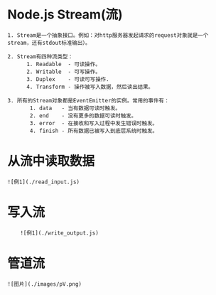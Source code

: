 Node.js Stream(流)
===
	1. Stream是一个抽象接口。例如：对http服务器发起请求的request对象就是一个stream，还有stdout标准输出）。

	2. Stream有四种流类型：
	      1. Readable  - 可读操作。
	      2. Writable  - 可写操作。
	      3. Duplex    - 可读可写操作.
	      4. Transform - 操作被写入数据，然后读出结果。

	3. 所有的Stream对象都是EventEmitter的实例。常用的事件有：
	       1. data   - 当有数据可读时触发。
	       2. end    - 没有更多的数据可读时触发。
	       3. error  - 在接收和写入过程中发生错误时触发。
	       4. finish - 所有数据已被写入到底层系统时触发。

从流中读取数据
===
	![例1](./read_input.js)

写入流
===
        ![例1](./write_output.js)

管道流
===
	![图片](./images/pV.png)